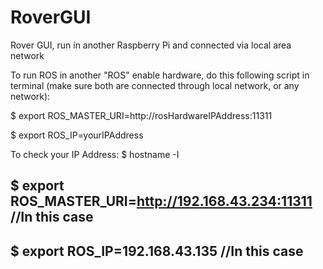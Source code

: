 # RoverGUI
Rover GUI, run in another Raspberry Pi and connected via local area network

To run ROS in another "ROS" enable hardware, do this following script in terminal (make sure both are connected through local network, or any network):


$   export ROS_MASTER_URI=http://rosHardwareIPAddress:11311

$   export ROS_IP=yourIPAddress

To check your IP Address:
$   hostname -I

$   export ROS_MASTER_URI=http://192.168.43.234:11311 //In this case
--------------------------
$   export ROS_IP=192.168.43.135 //In this case
--------------------------
